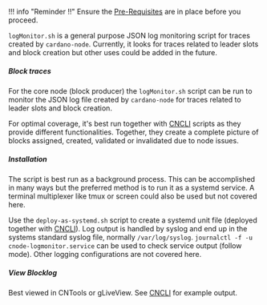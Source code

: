 !!! info "Reminder !!"
    Ensure the [Pre-Requisites](../basics.md#pre-requisites) are in place before you proceed.

`logMonitor.sh` is a general purpose JSON log monitoring script for traces created by `cardano-node`. Currently, it looks for traces related to leader slots and block creation but other uses could be added in the future. 

##### Block traces
For the core node (block producer) the `logMonitor.sh` script can be run to monitor the JSON log file created by `cardano-node` for traces related to leader slots and block creation.   

For optimal coverage, it's best run together with [CNCLI](../Scripts/cncli.md) scripts as they provide different functionalities. Together, they create a complete picture of blocks assigned, created, validated or invalidated due to node issues. 

##### Installation
The script is best run as a background process. This can be accomplished in many ways but the preferred method is to run it as a systemd service. A terminal multiplexer like tmux or screen could also be used but not covered here.

Use the `deploy-as-systemd.sh` script to create a systemd unit file (deployed together with [CNCLI](../Scripts/cncli.md)).
Log output is handled by syslog and end up in the systems standard syslog file, normally `/var/log/syslog`. `journalctl -f -u cnode-logmonitor.service` can be used to check service output (follow mode). Other logging configurations are not covered here. 

##### View Blocklog
Best viewed in CNTools or gLiveView. See [CNCLI](../Scripts/cncli.md) for example output.
